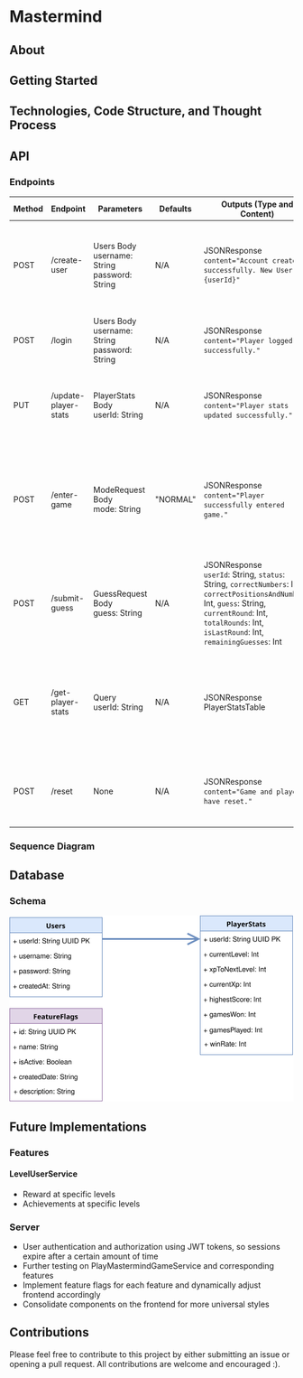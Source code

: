 # Mastermind

## About

## Getting Started

## Technologies, Code Structure, and Thought Process


## API
### Endpoints

| Method | Endpoint             | Parameters                                             | Defaults | Outputs (Type and Content)                                                                                                                                                                                                                                | Purpose                                                                                                                                   |
|--------|----------------------|--------------------------------------------------------|----------|-----------------------------------------------------------------------------------------------------------------------------------------------------------------------------------------------------------------------------------------------------------|-------------------------------------------------------------------------------------------------------------------------------------------|
| POST   | /create-user         | Users Body<br/> username: String<br/> password: String | N/A      | JSONResponse<br/> ```content="Account created successfully. New User Id: {userId}"```                                                                                                                                                                     | Creates both a new user in the database with a hashed password and a player instance for immediate gameplay.                              |
| POST   | /login               | Users Body<br/> username: String<br/> password: String | N/A      | JSONResponse<br/> ```content="Player logged in successfully."```                                                                                                                                                                                          | Logs user in and loads their player stats and data for immediate gameplay.                                                                |
| PUT    | /update-player-stats | PlayerStats Body<br/> userId: String                   | N/A      | JSONResponse<br/> ```content="Player stats updated successfully."```                                                                                                                                                                                      | Updates PlayerStats table with player's new stats acquired after finishing a game.                                                        |
| POST   | /enter-game          | ModeRequest Body<br/> mode: String                     | "NORMAL" | JSONResponse<br/> ```content="Player successfully entered game."```                                                                                                                                                                                       | Enters user into the game by populating the game with the corresponding configurations based on the difficulty mode (defaults to Normal). |
| POST   | /submit-guess        | GuessRequest Body<br/> guess: String                   | N/A      | JSONResponse<br/> ```userId```: String, ```status```: String, ```correctNumbers```: Int, ```correctPositionsAndNumbers```: Int, ```guess```: String, ```currentRound```: Int, ```totalRounds```: Int, ```isLastRound```: Int, ```remainingGuesses```: Int | Submits a player's guess for validation and evaluation in order to generate a hint, win, or lose.                                         |
| GET    | /get-player-stats    | Query<br/> userId: String                              | N/A      | JSONResponse<br/> PlayerStatsTable                                                                                                                                                                                                                        | Returns player's stats directly from the database as validation to be displayed for the user on the frontend at the end of a game.        |
| POST   | /reset               | None                                                   | N/A      | JSONResponse<br/>  ```content="Game and player have reset."```                                                                                                                                                                                            | Resets both in-memory player instance and game instance for fresh login.                                                                  |

### Sequence Diagram

## Database
### Schema
![Database Schema](assets/MastermindDatabaseSchema.svg)

## Future Implementations

### Features
#### LevelUserService
- Reward at specific levels
- Achievements at specific levels

### Server
- User authentication and authorization using JWT tokens, so sessions expire after a certain amount of time
- Further testing on PlayMastermindGameService and corresponding features
- Implement feature flags for each feature and dynamically adjust frontend accordingly
- Consolidate components on the frontend for more universal styles

## Contributions
Please feel free to contribute to this project by either submitting an issue or opening a pull request. All contributions
are welcome and encouraged :).

